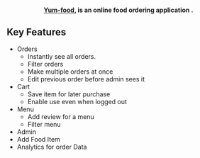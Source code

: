 
<h4 align="center"><a href="" 
target="_blank">Yum-food,</a> is an online food ordering application .</h4>


## Key Features

- Orders
  - Instantly see all orders.
  - Filter orders
  - Make multiple orders at once
  - Edit previous order before admin sees it
- Cart
  - Save item for later purchase
  - Enable use even when logged out
- Menu
  - Add review for a menu
  - Filter menu
- Admin
 - Add Food Item
 - Analytics for order Data
